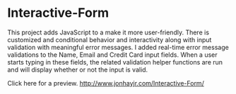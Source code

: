 # Interactive-Form
This project adds JavaScript to a make it more user-friendly.  There is customized and conditional behavior and interactivity along with input validation with meaningful error messages.  I added real-time error message validations to the Name, Email and Credit Card input fields.  When a user starts typing in these fields, the related validation helper functions are run and will display whether or not the input is valid.

Click here for a preview.
http://www.jonhayjr.com/Interactive-Form/